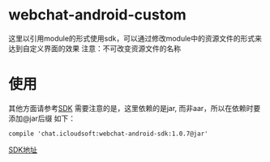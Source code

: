 # webchat-android-custom
这里以引用module的形式使用sdk，可以通过修改module中的资源文件的形式来达到自定义界面的效果
注意：不可改变资源文件的名称

# 使用
其他方面请参考[SDK](https://github.com/CloudSoft-Team/webchat-android-sdk)
需要注意的是，这里依赖的是jar, 而非aar，所以在依赖时要添加@jar后缀
如下：
```
compile 'chat.icloudsoft:webchat-android-sdk:1.0.7@jar'
```


[SDK地址](https://github.com/CloudSoft-Team/webchat-android-sdk)
